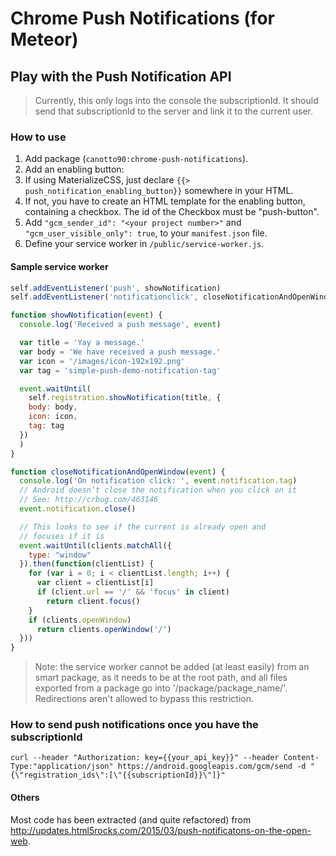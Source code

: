 # Chrome Push Notifications (for Meteor)

## Play with the Push Notification API
> Currently, this only logs into the console the subscriptionId. It should send that subscriptionId to the server and link it to the current user.

### How to use

1. Add package (`canotto90:chrome-push-notifications`).
2. Add an enabling button:
  1. If using MaterializeCSS, just declare `{{> push_notification_enabling_button}}` somewhere in your HTML.
  2. If not, you have to create an HTML template for the enabling button, containing a checkbox. The id of the Checkbox must be "push-button".
3. Add `"gcm_sender_id": "<your project number>"` and `"gcm_user_visible_only": true`, to your `manifest.json` file.
4. Define your service worker in `/public/service-worker.js`.

#### Sample service worker

```javascript
self.addEventListener('push', showNotification)
self.addEventListener('notificationclick', closeNotificationAndOpenWindow)

function showNotification(event) {
  console.log('Received a push message', event)

  var title = 'Yay a message.'
  var body = 'We have received a push message.'
  var icon = '/images/icon-192x192.png'
  var tag = 'simple-push-demo-notification-tag'

  event.waitUntil(
    self.registration.showNotification(title, {
    body: body,
    icon: icon,
    tag: tag
  })
  )
}

function closeNotificationAndOpenWindow(event) {
  console.log('On notification click: ', event.notification.tag)
  // Android doesn’t close the notification when you click on it
  // See: http://crbug.com/463146
  event.notification.close()

  // This looks to see if the current is already open and
  // focuses if it is
  event.waitUntil(clients.matchAll({
    type: "window"
  }).then(function(clientList) {
    for (var i = 0; i < clientList.length; i++) {
      var client = clientList[i]
      if (client.url == '/' && 'focus' in client)
        return client.focus()
    }
    if (clients.openWindow)
      return clients.openWindow('/')
  }))
}
```

> Note: the service worker cannot be added (at least easily) from an smart package, as it needs to be at the root path, and all files exported from a package go into '/package/package_name/'. Redirections aren't allowed to bypass this restriction.

### How to send push notifications once you have the subscriptionId

`curl --header "Authorization: key={{your_api_key}}" --header Content-Type:"application/json" https://android.googleapis.com/gcm/send -d "{\"registration_ids\":[\"{{subscriptionId}}\"]}"`

#### Others

Most code has been extracted (and quite refactored) from http://updates.html5rocks.com/2015/03/push-notificatons-on-the-open-web.
